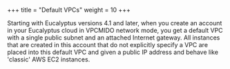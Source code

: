 +++
title = "Default VPCs"
weight = 10
+++

Starting with Eucalyptus versions 4.1 and later, when you create an account in your Eucalyptus cloud in VPCMIDO network mode, you get a default VPC with a single public subnet and an attached Internet gateway. All instances that are created in this account that do not explicitly specify a VPC are placed into this default VPC and given a public IP address and behave like 'classic' AWS EC2 instances. 

